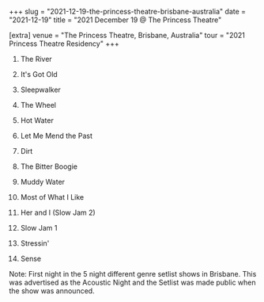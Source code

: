 +++
slug = "2021-12-19-the-princess-theatre-brisbane-australia"
date = "2021-12-19"
title = "2021 December 19 @ The Princess Theatre"

[extra]
venue = "The Princess Theatre, Brisbane, Australia"
tour = "2021 Princess Theatre Residency"
+++


 1. The River

 2. It's Got Old

 3. Sleepwalker

 4. The Wheel

 5. Hot Water

 6. Let Me Mend the Past

 7. Dirt

 8. The Bitter Boogie

 9. Muddy Water

10. Most of What I Like

11. Her and I (Slow Jam 2)

12. Slow Jam 1

13. Stressin'

14. Sense


Note: First night in the 5 night different genre setlist shows in
Brisbane. This was advertised as the Acoustic Night and the Setlist was
made public when the show was announced.
